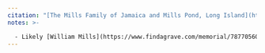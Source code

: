 ```yaml
---
citation: "[The Mills Family of Jamaica and Mills Pond, Long Island](https://www.queenslibrary.org/manuscripts/0205#bg-largeview-about), Archives at Queens Library, Queens Borough Public Library, Jamaica NY."
notes: >-

  - Likely [William Mills](https://www.findagrave.com/memorial/78770560/william-mills) (17 Nov 1792, Smithtown NY to 15 Aug 1867, Buffalo NY), Jonas Davis Mills' cousin. 
---
```

